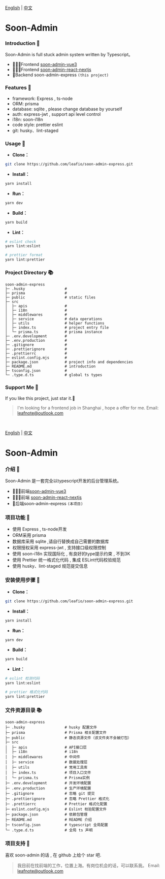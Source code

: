 [English](#soon-admin) | [中文](#soon-admin-1)

# Soon-Admin

### Introduction 📖

Soon-Admin is full stuck admin system written by Typescript。

- 🧑‍🤝‍🧑Frontend [soon-admin-vue3](https://github.com/leafio/soon-admin-vue3)
- 🧑‍🤝‍🧑Frontend [soon-admin-react-nextjs](https://github.com/leafio/soon-admin-react-nextjs) 
- 👭Backend soon-admin-express `(this project)`

### Features 🔨

- framework: Express , ts-node
- ORM:  prisma
- database: sqlite , please change database by yourself
- auth:  express-jwt , support api level control
- i18n:  soon-i18n 
- code style: prettier eslint
- git: husky、lint-staged

### Usage 📔

- **Clone：**

```bash
git clone https://github.com/leafio/soon-admin-express.git
```

- **Install：**

```bash
yarn install
```

- **Run：**

```bash
yarn dev
```

- **Build：**

```bash
yarn build
```

- **Lint：**

```bash
# eslint check
yarn lint:eslint

# prettier format
yarn lint:prettier
```

### Project Directory 📚

```text
soon-admin-express
├─ .husky                  # 
├─ prisma                  # 
├─ public                  # static files
├─ src
│  ├─ apis                 # 
│  ├─ i18n                 # 
│  ├─ middlewares          # 
│  ├─ service              # data operations
│  ├─ utils                # helper functions
│  ├─ index.ts             # project entry file
│  └─ prisma.ts            # prisma instance
├─ .env.development        # 
├─ .env.production         # 
├─ .gitignore              # 
├─ .prettierignore         # 
├─ .prettierrc             # 
├─ eslint.config.mjs       # 
├─ package.json            # project info and dependencies
├─ README.md               # introduction
├─ tsconfig.json           #
└─ .type.d.ts              # global ts types

```

### Support Me 🍵

If you like this project, just star it.🚀

> I'm looking for a frontend job in Shanghai , hope a offer for me.
> Email: leafnote@outlook.com

<br />

[English](#soon-admin) | [中文](#soon-admin-1)

# Soon-Admin

### 介绍 📖

Soon-Admin 是一套完全以typescript开发的后台管理系统。

- 🧑‍🤝‍🧑前端[soon-admin-vue3](https://github.com/leafio/soon-admin-vue3) 
- 🧑‍🤝‍🧑前端 [soon-admin-react-nextjs](https://github.com/leafio/soon-admin-react-nextjs)
- 👭后端soon-admin-express `(本项目)`

### 项目功能 🔨

- 使用 Express , ts-node开发
- ORM采用 prisma
- 数据库采用 sqlite ,请自行替换成自己需要的数据库
- 权限授权采用 express-jwt , 支持接口级权限控制
- 使用 soon-i18n 实现国际化 , 有良好的type提示约束 , 不到3K
- 使用 Prettier 统一格式化代码 , 集成 ESLint代码校验规范
- 使用 husky、lint-staged 规范提交信息

### 安装使用步骤 📔

- **Clone：**

```bash
git clone https://github.com/leafio/soon-admin-express.git
```

- **Install：**

```bash
yarn install
```

- **Run：**

```bash
yarn dev
```

- **Build：**

```bash
yarn build
```

- **Lint：**

```bash
# eslint 检测代码
yarn lint:eslint

# prettier 格式化代码
yarn lint:prettier
```

### 文件资源目录 📚

```text
soon-admin-express
├─ .husky                  # husky 配置文件
├─ prisma                  # Prisma 相关配置文件
├─ public                  # 静态资源文件（该文件夹不会被打包）
├─ src
│  ├─ apis                 # API接口层
│  ├─ i18n                 # i18n
│  ├─ middlewares          # 中间件
│  ├─ service              # 数据处理层
│  ├─ utils                # 常用工具库
│  ├─ index.ts             # 项目入口文件
│  └─ prisma.ts            # Prisma实例
├─ .env.development        # 开发环境配置
├─ .env.production         # 生产环境配置
├─ .gitignore              # 忽略 git 提交
├─ .prettierignore         # 忽略 Prettier 格式化
├─ .prettierrc             # Prettier 格式化配置
├─ eslint.config.mjs       # Eslint 校验配置文件
├─ package.json            # 依赖包管理
├─ README.md               # README 介绍
├─ tsconfig.json           # typescript 全局配置
└─ .type.d.ts              # 全局 ts 声明

```

### 项目支持 🍵

喜欢 soon-admin 的话 , 在 github 上给个 star 吧.

> 我目前在找前端的工作，位置上海。有岗位机会的话，可以联系我。
> Email: leafnote@outlook.com
